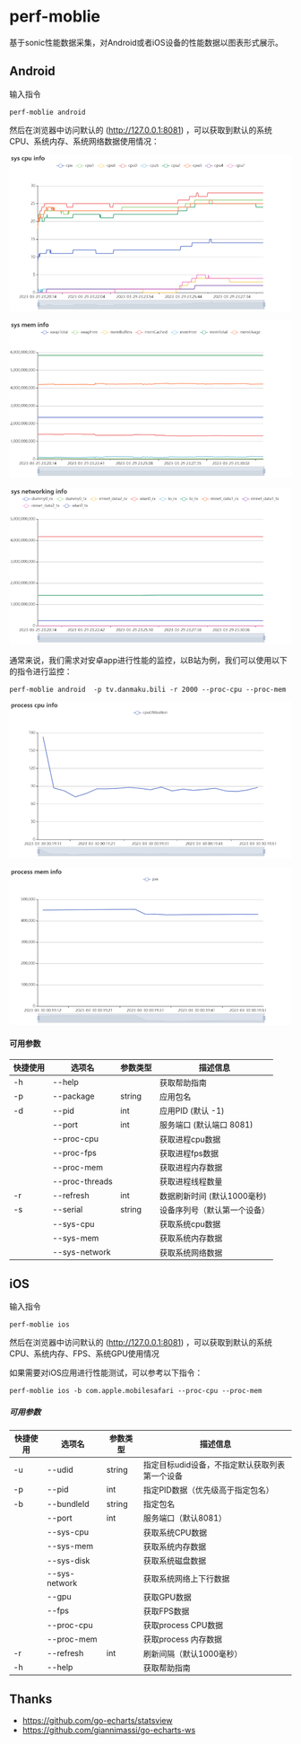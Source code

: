 # perf-moblie

基于sonic性能数据采集，对Android或者iOS设备的性能数据以图表形式展示。

## Android

输入指令

```
perf-moblie android
```

然后在浏览器中访问默认的 (http://127.0.0.1:8081) ，可以获取到默认的系统CPU、系统内存、系统网络数据使用情况：

![](https://github.com/aoliaoaoaojiao/perf-moblie/raw/master/doc/android/sys%20cpu%20info.png)

![](https://github.com/aoliaoaoaojiao/perf-moblie/raw/master/doc/android/sys%20mem%20info.png)

![](https://github.com/aoliaoaoaojiao/perf-moblie/raw/master/doc/android/sys%20networking%20info.png)

通常来说，我们需求对安卓app进行性能的监控，以B站为例，我们可以使用以下的指令进行监控：

```
perf-moblie android  -p tv.danmaku.bili -r 2000 --proc-cpu --proc-mem
```

![](https://github.com/aoliaoaoaojiao/perf-moblie/raw/master/doc/android/process%20cpu%20info.png)

![](https://github.com/aoliaoaoaojiao/perf-moblie/raw/master/doc/android/process%20mem%20info.png)

#### 可用参数

| 快捷使用 | 选项名           | 参数类型 | 描述信息                     |
| -------- | ---------------- | -------- | ---------------------------- |
| -h       | --help           |          | 获取帮助指南                 |
| -p       | --package | string   | 应用包名                     |
| -d       | --pid            | int      | 应用PID (默认 -1)            |
|          | --port           | int      | 服务端口 (默认端口 8081)     |
|          | --proc-cpu       |          | 获取进程cpu数据              |
|          | --proc-fps       |          | 获取进程fps数据              |
|          | --proc-mem       |          | 获取进程内存数据             |
|          | --proc-threads   |          | 获取进程线程数量             |
| -r       | --refresh        | int      | 数据刷新时间 (默认1000毫秒)  |
| -s       | --serial         | string   | 设备序列号（默认第一个设备） |
|          | --sys-cpu        |          | 获取系统cpu数据              |
|          | --sys-mem        |          | 获取系统内存数据             |
|          | --sys-network    |          | 获取系统网络数据             |
## iOS

输入指令

```
perf-moblie ios
```

然后在浏览器中访问默认的 (http://127.0.0.1:8081) ，可以获取到默认的系统CPU、系统内存、FPS、系统GPU使用情况

如果需要对iOS应用进行性能测试，可以参考以下指令：

```
perf-moblie ios -b com.apple.mobilesafari --proc-cpu --proc-mem
```

##### 可用参数

| 快捷使用 | 选项名        | 参数类型 | 描述信息                                       |
| -------- | ------------- | -------- | ---------------------------------------------- |
| -u       | --udid        | string   | 指定目标udid设备，不指定默认获取列表第一个设备 |
| -p       | --pid         | int      | 指定PID数据（优先级高于指定包名）              |
| -b       | --bundleId    | string   | 指定包名                                       |
|          | --port        | int      | 服务端口（默认8081）                           |
|          | --sys-cpu     |          | 获取系统CPU数据                                |
|          | --sys-mem     |          | 获取系统内存数据                               |
|          | --sys-disk    |          | 获取系统磁盘数据                               |
|          | --sys-network |          | 获取系统网络上下行数据                         |
|          | --gpu         |          | 获取GPU数据                                    |
|          | --fps         |          | 获取FPS数据                                    |
|          | --proc-cpu    |          | 获取process CPU数据                            |
|          | --proc-mem    |          | 获取process 内存数据                           |
| -r       | --refresh     | int      | 刷新间隔（默认1000毫秒）                       |
| -h       | --help        |          | 获取帮助指南                                   |

## Thanks

- https://github.com/go-echarts/statsview
- https://github.com/giannimassi/go-echarts-ws

